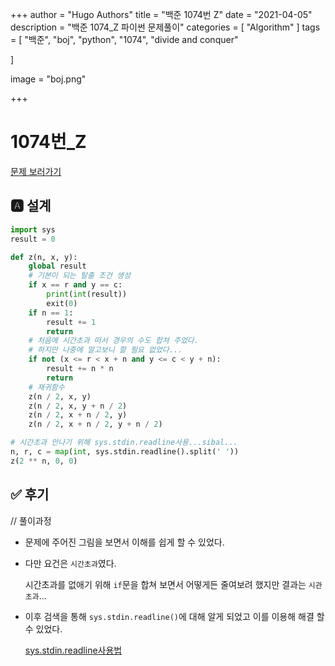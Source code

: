 +++
author = "Hugo Authors"
title = "백준 1074번 Z"
date = "2021-04-05"
description = "백준 1074_Z 파이썬 문제풀이"
categories = [
    "Algorithm"
]
tags = [
    "백준", "boj", "python", "1074", "divide and conquer"

]

image = "boj.png"

+++

# 1074번_Z

[문제 보러가기](https://www.acmicpc.net/problem/1074)

## 🅰 설계

```python
import sys
result = 0

def z(n, x, y):
    global result
    # 기본이 되는 탈출 조건 생성
    if x == r and y == c:
        print(int(result))
        exit(0)
    if n == 1:
        result += 1
        return
    # 처음에 시간초과 떠서 경우의 수도 합쳐 주었다.
    # 하지만 나중에 알고보니 할 필요 없었다...
    if not (x <= r < x + n and y <= c < y + n):
        result += n * n
        return
    # 재귀함수
    z(n / 2, x, y)
    z(n / 2, x, y + n / 2)
    z(n / 2, x + n / 2, y)
    z(n / 2, x + n / 2, y + n / 2)

# 시간초과 안나기 위해 sys.stdin.readline사용...sibal...
n, r, c = map(int, sys.stdin.readline().split(' '))
z(2 ** n, 0, 0)
```


## ✅ 후기

// 풀이과정

* 문제에 주어진 그림을 보면서 이해를 쉽게 할 수 있었다.

* 다만 요건은 `시간초과`였다.

  시간초과를 없애기 위해 `if`문을 합쳐 보면서 어떻게든 줄여보려 했지만 결과는 `시관초과`...

* 이후 검색을 통해 `sys.stdin.readline()`에 대해 알게 되었고 이를 이용해 해결 할 수 있었다.

  [sys.stdin.readline사용법](https://velog.io/@yeseolee/Python-%ED%8C%8C%EC%9D%B4%EC%8D%AC-%EC%9E%85%EB%A0%A5-%EC%A0%95%EB%A6%ACsys.stdin.readline)